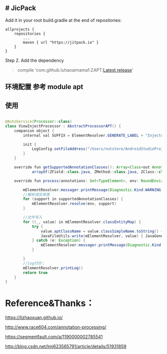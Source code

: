 
 ## # JicPack
Add it in your root build.gradle at the end of repositories:
```
allprojects {
    repositories {
        ...
        maven { url "https://jitpack.io" }
    }
}
```
Step 2. Add the dependency

> compile 'com.github.luhaoaimama1:ZAPT:[Latest release](https://github.com/luhaoaimama1/ZAPT/releases)'

## 环境配置 参考  module apt
  
## 使用
  
```java 

@AutoService(Processor::class)
class ViewInjectProcessor : AbstractProcessorAPT() {
    companion object {
        internal val SUFFIX = ElementResolver.GENERATE_LABEL + "Injector"

        init {
            LogConfig.setFileAddress("/Users/nutstore/AndroidStudioProjects/AnnotationStudy/apt/src/main/java/com/zone/process.txt")
        }
    }

    override fun getSupportedAnnotationClasses(): Array<Class<out Annotation>> =
            arrayOf(ZField::class.java, ZMethod::class.java, ZClass::class.java)

    override fun process(annotations: Set<TypeElement>, env: RoundEnvironment): Boolean {

        mElementResolver.messager.printMessage(Diagnostic.Kind.WARNING, "写入成功 ：")
        //解析成实体类
        for (support in supportedAnnotationClasses) {
            mElementResolver.resolve(env, support)
        }

        //文件写入
        for ((_, value) in mElementResolver.classEntityMap) {
            try {
                value.aptClassName = value.classSimpleName.toString() + SUFFIX
                JavaFileUtils.write(mElementResolver, value) { JavaGenerate.brewJava(value) }
            } catch (e: Exception) {
                mElementResolver.messager.printMessage(Diagnostic.Kind.ERROR, e.message)
            }

        }
        //log打印；
        mElementResolver.printLog()
        return true
    }
}
```


# Reference&Thanks：

https://lizhaoxuan.github.io/

http://www.race604.com/annotation-processing/

https://segmentfault.com/a/1190000002785541

http://blog.csdn.net/lmj623565791/article/details/51931859